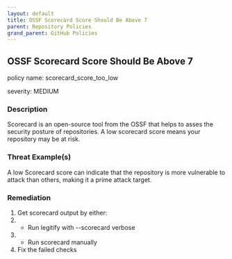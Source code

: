 ```yaml
---
layout: default
title: OSSF Scorecard Score Should Be Above 7
parent: Repository Policies
grand_parent: GitHub Policies
---
```



## OSSF Scorecard Score Should Be Above 7
policy name: scorecard_score_too_low

severity: MEDIUM

### Description
Scorecard is an open-source tool from the OSSF that helps to asses the security posture of repositories. A low scorecard score means your repository may be at risk.

### Threat Example(s)
A low Scorecard score can indicate that the repository is more vulnerable to attack than others, making it a prime attack target.



### Remediation
1. Get scorecard output by either:
2. - Run legitify with --scorecard verbose
3. - Run scorecard manually
4. Fix the failed checks



